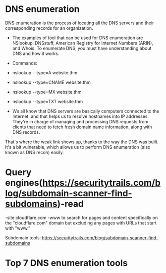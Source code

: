 # DNS enumeration
DNS enumeration is the process of locating all the DNS servers and their corresponding records for an organization. 

- The examples of tool that can be used for DNS enumeration are NSlookup, DNSstuff, American Registry for Internet Numbers (ARIN), and Whois. To enumerate DNS, you must have understanding about DNS and how it works.
- Commands:

- nslookup --type=A website.thm
- nslookup --type=CNAME website.thm
- nslookup --type=MX website.thm
- nslookup --type=TXT website.thm


- We all know that DNS servers are basically computers connected to the Internet, and that helps us to resolve hostnames into IP addresses. They're in charge of managing and processing DNS requests from clients that need to fetch fresh domain name information, along with DNS records.

That's where the weak link shows up, thanks to the way the DNS was built. It's a bit vulnerable, which allows us to perform DNS enumeration (also known as DNS recon) easily.


# Query engines(<https://securitytrails.com/blog/subdomain-scanner-find-subdomains>)-read

-site:cloudflare.com -www
to search for pages and content specifically on the "cloudflare.com" domain but excluding any pages with URLs that start with "www."

Subdomain tools:
<https://securitytrails.com/blog/subdomain-scanner-find-subdomains>

# Top 7 DNS enumeration tools

